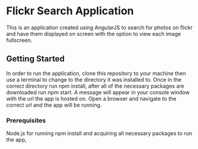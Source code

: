 # Flickr Search Application

This is an application created using AngularJS to search for photos on flickr and have them displayed on screen with the option to view each image fullscreen.

## Getting Started

In order to run the application, clone this repository to your machine then use a terminal to change to the directory it was installed to. Once in the correct directory run npm install, after all of the necessary packages are downloaded run npm start. A message will appear in your console window with the url the app is hosted on. Open a browser and navigate to the correct url and the app will be running. 

### Prerequisites

Node.js for running npm install and acquiring all necessary packages to run the app,


